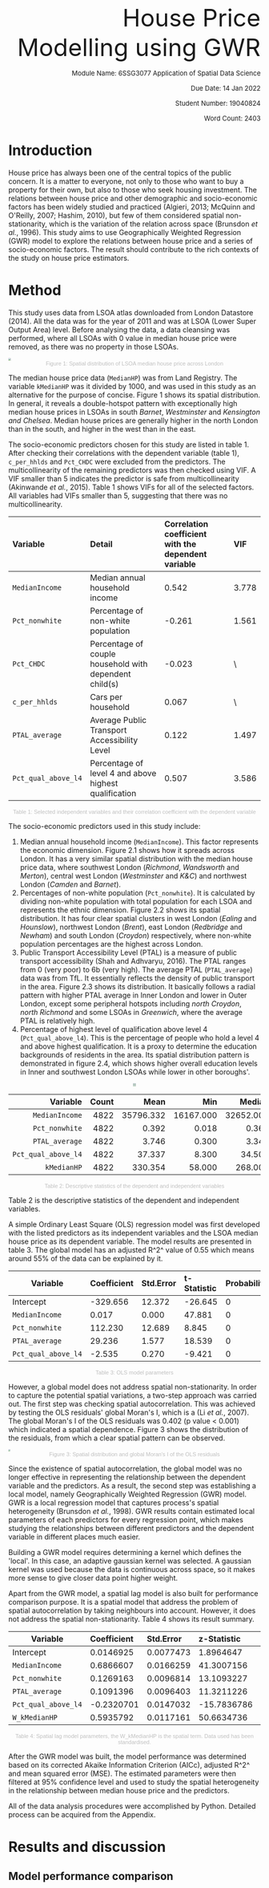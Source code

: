 <p style="text-align:right" size=80><font size='+10'><br><br><br>House Price Modelling using GWR</font></p>

<p style='text-align:right'><font size='-1'>Module Name: 6SSG3077 Application of Spatial Data Science</font></p>
<p style='text-align:right'><font size='-1'>Due Date: 14 Jan 2022</font></p>
<p style='text-align:right'><font size='-1'>Student Number: 19040824</font></p>
<p style='text-align:right'><font size='-1'>Word Count: 2403 </font></p>

<div style='page-break-after: always;'></div>

# Introduction

House price has always been one of the central topics of the public concern. It is a matter to everyone, not only to those who want to buy a property for their own, but also to those who seek housing investment. The relations between house price and other demographic and socio-economic factors has been widely studied and practiced (Algieri, 2013; McQuinn and O'Reilly, 2007; Hashim, 2010), but few of them considered spatial non-stationarity, which is the variation of the relation across space (Brunsdon *et al.*, 1996). This study aims to use Geographically Weighted Regression (GWR) model to explore the relations between house price and a series of socio-economic factors. The result should contribute to the rich contexts of the study on house price estimators.

<div style='page-break-after: always;'></div>

# Method

This study uses data from LSOA atlas downloaded from London Datastore (2014). All the data was for the year of 2011 and was at LSOA (Lower Super Output Area) level. Before analysing the data, a data cleansing was performed, where all LSOAs with 0 value in median house price were removed, as there was no property in those LSOAs. 

<img src="D:\OneDrive - King's College London\Study\Year 3\6SSG3077 Applications of Spatial Data Science\Report\graph\fig1.png" style="zoom:30%;" />

<center style="font-size:11px;color:#c0c0c0;font-family:sans-serif">Figure 1: Spatial distribution of LSOA median house price across London</center>

The median house price data (`MedianHP`) was from Land Registry. The variable `kMedianHP` was it divided by 1000, and was used in this study as an alternative for the purpose of concise. Figure 1 shows its spatial distribution. In general, it reveals a double-hotspot pattern with exceptionally high median house prices in LSOAs in south *Barnet*, *Westminster* and *Kensington and Chelsea*. Median house prices are generally higher in the north London than in the south, and higher in the west than in the east.

The socio-economic predictors chosen for this study are listed in table 1. After checking their correlations with the dependent variable (table 1), `c_per_hhlds` and `Pct_CHDC` were excluded from the predictors. The multicollinearity of the remaining predictors was then checked using VIF. A VIF smaller than 5 indicates the predictor is safe from multicollinearity (Akinwande *et al.*, 2015). Table 1 shows VIFs for all of the selected factors. All variables had VIFs smaller than 5, suggesting that there was no multicollinearity.

| Variable            | Detail                                                 | Correlation coefficient with the dependent variable | VIF   |
| :------------------ | :----------------------------------------------------- | :-------------------------------------------------- | :---- |
| `MedianIncome`      | Median annual household income                         | 0.542                                               | 3.778 |
| `Pct_nonwhite`      | Percentage of non-white population                     | -0.261                                              | 1.561 |
| `Pct_CHDC`          | Percentage of couple household with dependent child(s) | -0.023                                              | \     |
| `c_per_hhlds`       | Cars per household                                     | 0.067                                               | \     |
| `PTAL_average`      | Average Public Transport Accessibility Level           | 0.122                                               | 1.497 |
| `Pct_qual_above_l4` | Percentage of level 4 and above highest qualification  | 0.507                                               | 3.586 |

<center style="font-size:11px;color:#c0c0c0;font-family:sans-serif">Table 1: Selected independent variables and their correlation coefficient with the dependent variable</center>

The socio-economic predictors used in this study include:

1. Median annual household income (`MedianIncome`). This factor represents the economic dimension. Figure 2.1 shows how it spreads across London. It has a very similar spatial distribution with the median house price data, where southwest London (*Richmond*, *Wandsworth* and *Merton*), central west London (*Westminster* and *K&C*) and northwest London (*Camden* and *Barnet*).
2. Percentages of non-white population (`Pct_nonwhite`). It is calculated by dividing non-white population with total population for each LSOA and represents the ethnic dimension. Figure 2.2 shows its spatial distribution. It has four clear spatial clusters in west London (*Ealing* and *Hounslow*), northwest London (*Brent*), east London (*Redbridge* and *Newham*) and south London (*Croydon*) respectively, where non-white population percentages are the highest across London.
4. Public Transport Accessibility Level (PTAL) is a measure of public transport accessibility (Shah and Adhvaryu, 2016). The PTAL ranges from 0 (very poor) to 6b (very high). 
   The average PTAL (`PTAL_average`) data was from TfL.  It essentially reflects the density of public transport in the area. Figure 2.3 shows its distribution. It basically follows a radial pattern with higher PTAL average in Inner London and lower in Outer London, except some peripheral hotspots including *north Croydon*, *north Richmond* and some LSOAs in *Greenwich*, where the average PTAL is relatively high.
5. Percentage of highest level of qualification above level 4 (`Pct_qual_above_l4`). This is the percentage of people who hold a level 4 and above highest qualification. It is a proxy to determine the education backgrounds of residents in the area. Its spatial distribution pattern is demonstrated in figure 2.4, which shows higher overall education levels in Inner and southwest London LSOAs while lower in other boroughs'.

<center class='half'><img src="D:\OneDrive - King's College London\Study\Year 3\6SSG3077 Applications of Spatial Data Science\Report\graph\fig2.1.png" style="zoom: 18.5%;" /><img src="D:\OneDrive - King's College London\Study\Year 3\6SSG3077 Applications of Spatial Data Science\Report\graph\fig2.2.png" style="zoom: 18.5%;" /></center>
<center class='half'><img src="D:\OneDrive - King's College London\Study\Year 3\6SSG3077 Applications of Spatial Data Science\Report\graph\fig2.3.png" style="zoom:18.5%;" /><img src="D:\OneDrive - King's College London\Study\Year 3\6SSG3077 Applications of Spatial Data Science\Report\graph\fig2.4.png" style="zoom:18.5%;" /></center>

|            Variable | Count |      Mean |       Min |    Median |       Max |
| ------------------: | ----: | --------: | --------: | --------: | --------: |
|      `MedianIncome` |  4822 | 35796.332 | 16167.000 | 32652.000 | 92431.000 |
|      `Pct_nonwhite` |  4822 |     0.392 |     0.018 |     0.368 |     0.965 |
|      `PTAL_average` |  4822 |     3.746 |     0.300 |     3.342 |     8.000 |
| `Pct_qual_above_l4` |  4822 |    37.337 |     8.300 |    34.500 |    83.800 |
|         `kMedianHP` |  4822 |   330.354 |    58.000 |   268.000 |  3377.000 |

<center style="font-size:11px;color:#c0c0c0;font-family:sans-serif">Table 2: Descriptive statistics of the dependent and independent variables</center>

Table 2 is the descriptive statistics of the dependent and independent variables.

A simple Ordinary Least Square (OLS) regression model was first developed with the listed predictors as its independent variables and the LSOA median house price as its dependent variable. The model results are presented in table 3. The global model has an adjusted R^2^ value of 0.55 which means around 55% of the data can be explained by it.

| Variable            | Coefficient | Std.Error | t-Statistic | Probability |
| ------------------- | :---------- | :-------- | :---------- | :---------- |
| Intercept           | -329.656    | 12.372    | -26.645     | 0           |
| `MedianIncome`      | 0.017       | 0.000     | 47.881      | 0           |
| `Pct_nonwhite`      | 112.230     | 12.689    | 8.845       | 0           |
| `PTAL_average`      | 29.236      | 1.577     | 18.539      | 0           |
| `Pct_qual_above_l4` | -2.535      | 0.270     | -9.421      | 0           |

<center style="font-size:11px;color:#c0c0c0;font-family:sans-serif">Table 3: OLS model parameters</center>

However, a global model does not address spatial non-stationarity. In order to capture the potential spatial variations, a two-step approach was carried out. The first step was checking spatial autocorrelation. This was achieved by testing the OLS residuals' global Moran's I, which is a (Li *et al.*, 2007). The global Moran's I of the OLS residuals was 0.402 (p value < 0.001) which indicated a spatial dependence. Figure 3 shows the distribution of the residuals, from which a clear spatial pattern can be observed.

<img src="D:\OneDrive - King's College London\Study\Year 3\6SSG3077 Applications of Spatial Data Science\Report\graph\fig3.png" style="zoom:25%;" />

<center style="font-size:11px;color:#c0c0c0;font-family:sans-serif">Figure 3: Spatial distribution and global Moran's I of the OLS residuals</center>

Since the existence of spatial autocorrelation, the global model was no longer effective in representing the relationship between the dependent variable and the predictors. As a result, the second step was establishing a local model, namely Geographically Weighted Regression (GWR) model. GWR is a local regression model that captures process's spatial heterogeneity (Brunsdon *et al.*, 1998). GWR results contain estimated local parameters of each predictors for every regression point, which makes studying the relationships between different predictors and the dependent variable in different places much easier.

Building a GWR model requires determining a kernel which defines the 'local'. In this case, an adaptive gaussian kernel was selected. A gaussian kernel was used because the data is  continuous across space, so it makes more sense to give closer data point higher weight.

Apart from the GWR model, a spatial lag model is also built for performance comparison purpose. It is a spatial model that address the problem of spatial autocorrelation by taking neighbours into account. However, it does not address the spatial non-stationarity. Table 4 shows its result summary.

|Variable|Coefficient|Std.Error|z-Statistic|Probability|
|---|:--|:--|:--|:--|
|Intercept|0.0146925|0.0077473|1.8964647|0.0578986|
|`MedianIncome`|0.6866607|0.0166259|41.3007156|0.0000000|
|`Pct_nonwhite`|0.1269163|0.0096814|13.1093227|0.0000000|
|`PTAL_average`|0.1091396|0.0096403|11.3211226|0.0000000|
|`Pct_qual_above_l4`|-0.2320701|0.0147032|-15.7836786|0.0000000|
|`W_kMedianHP`|0.5935792|0.0117161|50.6634736|0.0000000|

<center style="font-size:11px;color:#c0c0c0;font-family:sans-serif">Table 4: Spatial lag model parameters, the W_kMedianHP is the spatial term. Data used has been standardised.</center>

After the GWR model was built, the model performance was determined based on its corrected Akaike Information Criterion (AICc), adjusted R^2^ and mean squared error (MSE). The estimated parameters were then filtered at 95% confidence level and used to study the spatial heterogeneity in the relationship between median house price and the predictors.

All of the data analysis procedures were accomplished by Python. Detailed process can be acquired from the Appendix.

<div style='page-break-after: always;'></div>

# Results and discussion

## Model performance comparison

Table 5 contains information about model performance of the global and local models. 

| Model       | AICc     | Adjusted R^2^        | MSE      |
| ----------- | -------- | -------------------- | -------- |
| OLS         | 9800.413 | 0.5537               | 0.445966 |
| Spatial Lag | 8028.491 | 0.7114 (Pseudo R^2^) | 0.289345 |
| GWR         | 6269.827 | 0.794                | 0.197463 |

<center style="font-size:11px;color:#c0c0c0;font-family:sans-serif">Table 5: Information about model comparison. Data used has been stardardised.</center>

Three proxies were adopted here - AICc, MSE and adjusted R^2^. Adjusted R^2^ indicates the proportion of the variation in the dependent variable that can be explained by the model. Higher R^2^ means more of the dependent variable can be predicted from the independent variables, thus higher performance of the model. The GWR model's adjusted R^2^  is the highest among the three, which suggests its performance is the highest.

AICc reflects how well a model fits the data while also penalises models with more predictors (Cavanaugh, 1997; Akaike, 1998). Lower AICc generally means better model performance. AICc of the GWR model is the smallest. The MSE results also show that GWR performed the best out of the three models.

## GWR results

|Variable|Mean|STD|Min|Median|Max|
|---|---|---|---|---|---|
|Intercept|0.028  |    0.465   |  -0.671 |    -0.104   |   1.436|
|`MedianIncome`|0.707 |     0.408  |    0.224   |   0.546    |  1.962|
|`Pct_nonwhite`|-0.003   |   0.189  |   -0.938   |   0.022    |  0.525|
|`PTAL_average`|0.040   |   0.101  |   -0.153    |  0.016    |  0.426|
|`Pct_qual_above_l4`|-0.279    |  0.361   |  -1.583 |-0.152  |    0.210|

<center style="font-size:11px;color:#c0c0c0;font-family:sans-serif">Table 6: Summary statistics for GWR parameter estimates. Data used has been stardardised.</center>

The summary statistics for GWR parameter estimates is presented in table 6. Four independent variables - median annual household income, percentage of non-white population, average Public Transport Accessibility Level (PTAL) and percentage of level 4 and above highest qualification - were used to predict median house price for each London LSOA. An adaptive gaussian kernel with a bandwidth of 51 (51 nearest neighbours) was adopted. Their relationships with the dependent variable will be discussed below respectively.

### Median annual household income

The median annual household income data has a very similar spatial distribution to the median house price (figure 1 and figure 2.1). This is possibly due to the fact that higher household income means higher purchase and repayment affordability (Gan and Hill, 2009), which further means higher mortgage the household can get on the market. House price to income ratio (PIR) is a very important indicator of affordability in house market (Chen and Cheng, 2017; Leung and Tang, 2021) for the very similar reason.

<img src="D:\OneDrive - King's College London\Study\Year 3\6SSG3077 Applications of Spatial Data Science\Report\graph\fig4.png" style="zoom:30%;" />

<center style="font-size:11px;color:#c0c0c0;font-family:sans-serif">Figure 4: statistically significant (95%) GWR estimates for median annual household income</center>

The GWR model parameter estimates for the median annual household income show a clear spatial variation in the relation, as shown in figure 4. Almost all LSOAs in London detects a positive effect. The size of this effect is between 1.98 to 7.79 in most areas, which means a one unit increase in median income is related to a 1.98 to 7.79 units increase in median house price. In some areas (mainly southwest to north London) the estimated effect size increases to higher ranges. *Westminster*, *K&C* and southern part of *Barnet* have the highest parameter estimates (above 37 and up to 52.17), which coincides with the areas with the highest median house prices and median annual household incomes. Other parameter estimates ranges are also roughly consistent with the corresponding median house price data and median income data ranges. This explains the extraordinarily high median house prices in these areas. Average house price level (`kMedianHP` as an indicator) will rise more quickly with average income level (`MedianIncome` as an indicator) in places where the income level is already higher compared to others.

### Percentage of non-white population

Ethnicity is a huge factor in mortgage lending (Haughwout *et al.*, 2009; Bocian *et al.*, 2008), especially in high-risk mortgage (Bayer *et al.*, 2018). Figure 5 shows the spatial pattern of the GWR estimates for percentage of non-white population. 

<img src="D:\OneDrive - King's College London\Study\Year 3\6SSG3077 Applications of Spatial Data Science\Report\graph\fig5.png" style="zoom:30%;" />

<center style="font-size:11px;color:#c0c0c0;font-family:sans-serif">Figure 5: statistically significant (95%) GWR estimates for percentage of non-white population</center>

The estimates have very huge spatial variations across London. On one hand, the estimates are negative for most LSOAs in Inner London, including *the City of London*, northern parts of *Southwark* and *Lambeth*, much of *Westminster*, *Hackney* and *Tower Hamlets*, and northern parts of *K&C* and *Hammersmith and Fulham*. The negative estimates area also reaches *Brent*, eastern parts of *Ealing* and *Hounslow*, north-eastern part of *Richmond* and western part of *Haringey*. In these areas, the percentage of non-white population is predicted to have a negative effect on house prices, with the size of the effect ranging from -4.45 to -2.05 in most areas, and up to -8.49 in some regions (areas around *the City of London* and from east *Ealing* to *Westminster*).

On the other hand, there are places in London where the parameter estimates are positive. Such places are mainly in Outer London, including areas in the north (*Enfield*, *Barnet*, *Haringey* and *Camden*), the southwest (from north *Kingston* and *Merton* all the way to south *Croydon*), the northwest and southeast ends and some parts in east London. Several areas in Inner London also detect positive relations, including a small area in *H&F* and southern part of *Southwark*. The effect size in most areas is between 0 to 3.65, while some areas in north and southwest London have an effect size up to 7.35.

The reasons behind the spatial heterogeneity of the percentage of non-whites in relation to median house price need to be further investigated, but the presence of it indicates that the percentage of non-white population might not be the determining factor, but it has influence on the house price, and there are likely to be other variables closely associated with it that have huge impact on the dependent variable.

### Average Public Transport Accessibility Level

Public transport links an area with others. It is a very important dimension in social connectivity and allows people, especially those without private vehicles, to participate in activities that are not in their areas (Fransen *et al.*, 2015). The spatial distribution of GWR parameter estimates for average PTAL is shown in figure 6. Most significant estimates are positive, which mainly spread along the Thames, from *Richmond* and *Hounslow* in the west to *Greenwich* and *Newham* in the east, covering most areas in Inner London. They also extend further north to eastern part of *Ealing*, *Brent* and southern part of *Barnet*. The effect size rises gradually from the border in this area, reaching 6.55 to 10.4 in the centre parts, including *the City of London*, *H&F*, most parts of *K&C*, and a small area in south *Barnet*. What's worth mentioning is that most parts of *Westminster* and *Camden* are excluded from this area. In fact, a small area of the latter, together with a part of *Enfield*, have has negative parameter estimates ranging from -2.69 to -1.95.

<img src="D:\OneDrive - King's College London\Study\Year 3\6SSG3077 Applications of Spatial Data Science\Report\graph\fig6.png" style="zoom:30%;" />

<center style="font-size:11px;color:#c0c0c0;font-family:sans-serif">Figure 6: statistically significant (95%) GWR estimates for average PTAL</center>

Although very strong estimated relations in some areas, the parameter estimates in the majority parts of London are not statistically significant. This suggests that the average PTAL is only a great estimator in certain parts and beyond that it cannot be considered as an indicator for house price.

### Percentage of level 4 and above highest qualification

Figure 7 shows the variations of the percentage of level 4 and above highest qualification in relation to the median house price. It is a negative estimator in all significant areas, with an effect size between -24.62 and -16.6 in river bank areas in *H&F*, *Wandsworth*, *K&C* and *Westminster* along the Thames, as well as in neighbouring areas between *Camden*, *Haringey* and *Barnet*. This means that a one unit increase in `Pct_qual_above_l4` is associated with a 16.6 to 24.62 units drop in median house price.

<img src="D:\OneDrive - King's College London\Study\Year 3\6SSG3077 Applications of Spatial Data Science\Report\graph\fig7.png" style="zoom:30%;" />

<center style="font-size:11px;color:#c0c0c0;font-family:sans-serif">Figure 7: statistically significant (95%) GWR estimates for percentage of level 4 and above highest qualification</center>

However, such negative relation is quite localised. The effect size drops quickly to close to zero (-4.61 to -1.96) or becomes insignificant in areas like *the City of London*, *Islington*, *Harrow*, *Brent*, *Hounslow* and most boroughs south of the Thames.

<div style='page-break-after: always;'></div>

# Conclusion and limitation

The relations between house price and socio-economic factors are closely associated with their spatial locations. The GWR model not only performs better than a traditional OLS model and a global spatial lag model, but also has more concrete outcomes that explain the relationships under a geographical context. Further studies can be developed based on this results regarding the reasons behind the spatial heterogeneity of their relations, as well as exploring more significant factors affecting house prices.

The biggest flaw of this study is the failure of using MGWR (multiscale GWR) due to limitation of computational power. There is a high probability that MGWR would have a better performance than GWR because the former uses optimum bandwidths in each iteration so it eliminates the assumption that the variations of different variables occur within the same scale (Shabrina *et al.*, 2021). 

<div style='page-break-after: always;'></div>

# Reference List

- Akaike, H. (1998) Information theory and an extension of the maximum likelihood principle. In: *Selected papers of hirotugu akaike.* New York: Springer, 1998, 199-213.
- Akinwande, M.O., Dikko, H.G. and Samson, A. (2015) Variance Inflation Factor: As a Condition for the Inclusion of Suppressor Variable(s) in Regression Analysis. *Open Journal of Statistics, 05*, 754-767.
- Algieri, B. (2013) House price determinants: Fundamentals and underlying factors. *Comparative Economic Studies*, *55*(2), 315-341.
- Bayer, P., Ferreira, F. and Ross, S. L. (2018) What drives racial and ethnic differences in high-cost mortgages? The role of high-risk lenders. *The Review of Financial Studies*, *31*(1), 175-205.
- Bocian, D. G., Ernst, K. S. and Li, W. (2008) Race, ethnicity and subprime home loan pricing. *Journal of Economics and Business*, *60*(1-2), 110-124.
- Brunsdon, C., Fotheringham, A. S. and Charlton, M. E. (1996) Geographically weighted regression: a method for exploring spatial nonstationarity. *Geographical analysis*, *28*(4), 281-298.
- Brunsdon, C., Fotheringham, S. and Charlton, M. (1998) Geographically weighted regression. *Journal of the Royal Statistical Society: Series D (The Statistician)*, *47*(3), 431-443.
- Cavanaugh, J. E. (1997) Unifying the derivations for the Akaike and corrected Akaike information criteria. *Statistics & Probability Letters*, *33*(2), 201-208.
- Chen, N. K. and Cheng, H. L. (2017) House price to income ratio and fundamentals: Evidence on long‐horizon forecastability. *Pacific Economic Review*, *22*(3), 293-311.
- Fransen, K., Neutens, T., Farber, S., De Maeyer, P., Deruyter, G. and Witlox, F. (2015) Identifying public transport gaps using time-dependent accessibility levels. *Journal of Transport Geography*, *48*, 176-187.
- Gan, Q. and Hill, R. J. (2009) Measuring housing affordability: Looking beyond the median. *Journal of Housing economics*, *18*(2), 115-125.
- Hashim, Z.A (2010) House Price and Affordability in Housing in Malaysia. *Akademika, 78*.
- Haughwout, A., Mayer, C., Tracy, J., Jaffee, D.M. and Piskorski, T. (2009) Subprime mortgage pricing: the impact of race, ethnicity, and gender on the cost of borrowing. *Brookings-Wharton Papers on Urban Affairs*, 33-63.
- Leung, C. K. Y. and Tang, E. C. H. (2021) The dynamics of the house price‐to‐income ratio: Theory and evidence. *Contemporary Economic Policy*.
- Li, H., Calder, C. A. and Cressie, N. (2007) Beyond Moran's I: testing for spatial dependence based on the spatial autoregressive model. *Geographical Analysis*, *39*(4), 357-375.
- McQuinn, K. and O’Reilly, G. (2007) A model of cross-country house prices. *Research Technical Paper*, *5*.
- Shabrina, Z., Buyuklieva, B. and Ng, M. K. M. (2021) Short‐Term Rental Platform in the Urban Tourism Context: A Geographically Weighted Regression (GWR) and a Multiscale GWR (MGWR) Approaches. *Geographical Analysis*, *53*(4), 686-707.
- Shah, J. S. and Adhvaryu, B. (2016) Public transport accessibility levels for Ahmedabad, India. *Journal of Public Transportation*, *19*(3), 2.

<div style='page-break-after: always;'></div>

<p style="text-align:right"><font size='+10'><br><br><br>Appendix</font></p>
